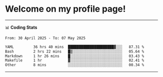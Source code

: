 # Welcome on my profile page!
<!-- print(("dralla"[::-1]+"s").capitalize()) -->

<!-- ---
👨🏻‍💻 **Busy With**
* Learning new Skills.
* Building small Projects.
* Being helpful. -->

---
📊 **Coding Stats**
<!--START_SECTION:waka-->

```txt
From: 30 April 2025 - To: 07 May 2025

YAML         36 hrs 40 mins  █████████████████████▓░░░   87.31 %
Bash         2 hrs 22 mins   █▒░░░░░░░░░░░░░░░░░░░░░░░   05.64 %
Markdown     1 hr 26 mins    █░░░░░░░░░░░░░░░░░░░░░░░░   03.43 %
Makefile     1 hr            ▓░░░░░░░░░░░░░░░░░░░░░░░░   02.41 %
Other        8 mins          ░░░░░░░░░░░░░░░░░░░░░░░░░   00.34 %
```

<!--END_SECTION:waka-->
---
